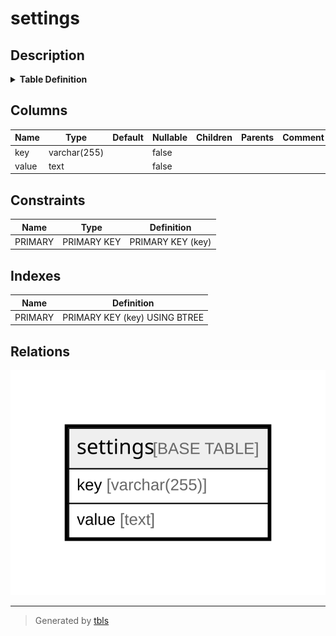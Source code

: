 # settings

## Description

<details>
<summary><strong>Table Definition</strong></summary>

```sql
CREATE TABLE `settings` (
  `key` varchar(255) COLLATE utf8mb4_unicode_ci NOT NULL,
  `value` text COLLATE utf8mb4_unicode_ci NOT NULL,
  PRIMARY KEY (`key`)
) ENGINE=InnoDB DEFAULT CHARSET=utf8mb4 COLLATE=utf8mb4_unicode_ci
```

</details>

## Columns

| Name | Type | Default | Nullable | Children | Parents | Comment |
| ---- | ---- | ------- | -------- | -------- | ------- | ------- |
| key | varchar(255) |  | false |  |  |  |
| value | text |  | false |  |  |  |

## Constraints

| Name | Type | Definition |
| ---- | ---- | ---------- |
| PRIMARY | PRIMARY KEY | PRIMARY KEY (key) |

## Indexes

| Name | Definition |
| ---- | ---------- |
| PRIMARY | PRIMARY KEY (key) USING BTREE |

## Relations

![er](settings.svg)

---

> Generated by [tbls](https://github.com/k1LoW/tbls)
